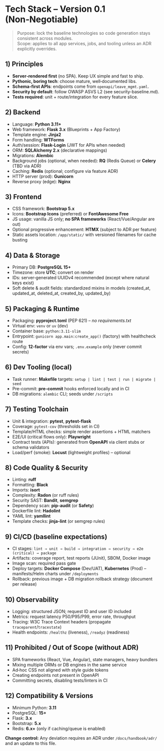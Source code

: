# Tech Stack – Version 0.1 (Non‑Negotiable)

> Purpose: lock the baseline technologies so code generation stays consistent across modules.  
> Scope: applies to all app services, jobs, and tooling unless an ADR explicitly overrides.

## 1) Principles
- **Server‑rendered first** (no SPA). Keep UX simple and fast to ship.
- **Pythonic, boring tech**: choose mature, well‑documented libs.
- **Schema‑first APIs**: endpoints come from `openapi/leave_mgmt.yaml`.
- **Security by default**: follow OWASP ASVS L2 (see security-baseline.md).
- **Tests required**: unit + route/integration for every feature slice.

## 2) Backend
- Language: **Python 3.11+**
- Web framework: **Flask 3.x** (Blueprints + App Factory)
- Template engine: **Jinja2**
- Form handling: **WTForms**
- Auth/session: **Flask-Login** (JWT for APIs when needed)
- ORM: **SQLAlchemy 2.x** (declarative mappings)
- Migrations: **Alembic**
- Background jobs (optional, when needed): **RQ** (Redis Queue) or **Celery** (TBD via ADR)
- Caching: **Redis** (optional; configure via feature ADR)
- HTTP server (prod): **Gunicorn**
- Reverse proxy (edge): **Nginx**

## 3) Frontend
- CSS framework: **Bootstrap 5.x**
- Icons: **Bootstrap Icons** (preferred) or **FontAwesome Free**
- JS usage: vanilla JS only; **no SPA frameworks** (React/Vue/Angular are out)
- Optional progressive enhancement: **HTMX** (subject to ADR per feature)
- Static assets location: `/app/static/` with versioned filenames for cache busting

## 4) Data & Storage
- Primary DB: **PostgreSQL 15+**
- Timezone: store **UTC**; convert on render
- IDs: server‑generated UUIDv4 recommended (except where natural keys exist)
- Soft delete & audit fields: standardized mixins in models (created_at, updated_at, deleted_at, created_by, updated_by)

## 5) Packaging & Runtime
- Packaging: **pyproject.toml** (PEP 621) – *no requirements.txt*
- Virtual env: `venv` or `uv` (dev)
- Container base: `python:3.11-slim`
- Entrypoint: `gunicorn app.main:create_app()` (factory) with healthcheck route
- Config: **12‑factor** via env vars; `.env.example` only (never commit secrets)

## 6) Dev Tooling (local)
- Task runner: **Makefile** targets: `setup | lint | test | run | migrate | seed`
- Pre-commit: **pre-commit** hooks enforced locally and in CI
- DB migrations: `alembic` CLI; seeds under `/scripts`

## 7) Testing Toolchain
- Unit & integration: **pytest**, **pytest-flask**
- Coverage: `pytest-cov` (thresholds set in CI)
- Template/HTML checks: simple render assertions + HTML matchers
- E2E/UI (critical flows only): **Playwright**
- Contract tests (APIs): generated from **OpenAPI** via client stubs or schema validators
- Load/perf (smoke): **Locust** (lightweight profiles) – optional

## 8) Code Quality & Security
- Linting: **ruff**
- Formatting: **Black**
- Imports: **isort**
- Complexity: **Radon** (or ruff rules)
- Security SAST: **Bandit**, **semgrep**
- Dependency scan: **pip-audit** (or **Safety**)
- Dockerfile lint: **Hadolint**
- YAML lint: **yamllint**
- Template checks: **jinja-lint** (or semgrep rules)

## 9) CI/CD (baseline expectations)
- CI stages: `lint → unit → build → integration → security → e2e (critical) → package`
- Artifacts: coverage report, test reports (JUnit), SBOM, Docker image
- Image scan: required pass gate
- Deploy targets: **Docker Compose** (Dev/UAT), **Kubernetes** (Prod) – manifests/Helm charts under `/deployments`
- Rollback: previous image + DB migration rollback strategy (document per release)

## 10) Observability
- Logging: structured JSON; request ID and user ID included
- Metrics: request latency P50/P95/P99, error rate, throughput
- Tracing: W3C Trace Context headers (propagate `traceparent`/`tracestate`)
- Health endpoints: `/healthz` (liveness), `/readyz` (readiness)

## 11) Prohibited / Out of Scope (without ADR)
- SPA frameworks (React, Vue, Angular), state managers, heavy bundlers
- Mixing multiple ORMs or DB engines in the same service
- Ad‑hoc CSS not aligned with style guide tokens
- Creating endpoints not present in OpenAPI
- Committing secrets, disabling tests/linters in CI

## 12) Compatibility & Versions
- Minimum Python: **3.11**
- PostgreSQL: **15+**
- Flask: **3.x**
- Bootstrap: **5.x**
- Redis: **6.x+** (only if caching/queue is enabled)

**Change control:** Any deviation requires an ADR under `/docs/handbook/adr/` and an update to this file.
